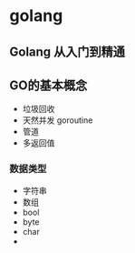 # golang

## Golang 从入门到精通
## GO的基本概念
- 垃圾回收
- 天然并发 goroutine
- 管道
- 多返回值
### 数据类型
- 字符串
- 数组
- bool
- byte
- char
- 
